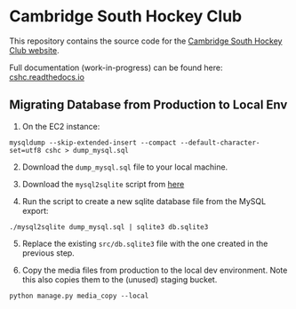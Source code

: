 **Cambridge South Hockey Club**
===============================

This repository contains the source code for the [Cambridge South Hockey Club website](https://www.cambridgesouthhockeyclub.co.uk).

Full documentation (work-in-progress) can be found here: [cshc.readthedocs.io](http://cshc.readthedocs.io/en/latest/index.html)

## Migrating Database from Production to Local Env

1. On the EC2 instance:

```
mysqldump --skip-extended-insert --compact --default-character-set=utf8 cshc > dump_mysql.sql
```

2. Download the `dump_mysql.sql` file to your local machine.

3. Download the `mysql2sqlite` script from [here](https://github.com/dumblob/mysql2sqlite)

4. Run the script to create a new sqlite database file from the MySQL export:

```
./mysql2sqlite dump_mysql.sql | sqlite3 db.sqlite3
```

5. Replace the existing `src/db.sqlite3` file with the one created in the previous step.

6. Copy the media files from production to the local dev environment. Note this also copies them to the (unused) staging bucket.

```
python manage.py media_copy --local
```